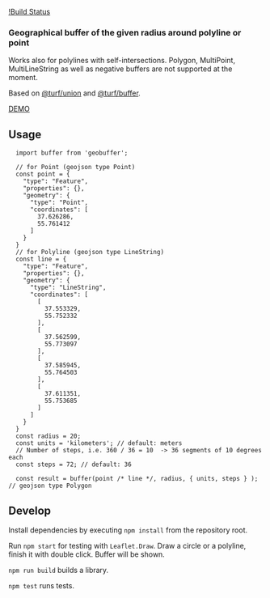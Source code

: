 [!Build Status](https://github.com/actions/geobuffer/workflows/Release/badge.svg)

### Geographical buffer of the given radius around polyline or point

Works also for polylines with self-intersections.
Polygon, MultiPoint, MultiLineString as well as negative buffers are not supported at the moment.

Based on [@turf/union](https://github.com/Turfjs/turf/tree/master/packages/turf-union) and [@turf/buffer](https://github.com/Turfjs/turf/tree/master/packages/turf-buffer).

[DEMO](https://arkhemlol.github.io/geobuffer/)

## Usage

```
  import buffer from 'geobuffer';

  // for Point (geojson type Point)
  const point = {
    "type": "Feature",
    "properties": {},
    "geometry": {
      "type": "Point",
      "coordinates": [
        37.626286,
        55.761412
      ]
    }
  }
  // for Polyline (geojson type LineString)
  const line = {
    "type": "Feature",
    "properties": {},
    "geometry": {
      "type": "LineString",
      "coordinates": [
        [
          37.553329,
          55.752332
        ],
        [
          37.562599,
          55.773097
        ],
        [
          37.585945,
          55.764503
        ],
        [
          37.611351,
          55.753685
        ]
      ]
    }
  }
  const radius = 20;
  const units = 'kilometers'; // default: meters
  // Number of steps, i.e. 360 / 36 = 10  -> 36 segments of 10 degrees each
  const steps = 72; // default: 36

  const result = buffer(point /* line */, radius, { units, steps } ); // geojson type Polygon

```

## Develop

Install dependencies by executing `npm install` from the repository root.

Run `npm start` for testing with `Leaflet.Draw`. Draw a circle or a polyline, finish it with double click. Buffer will be shown.

`npm run build` builds a library.

`npm test` runs tests.
